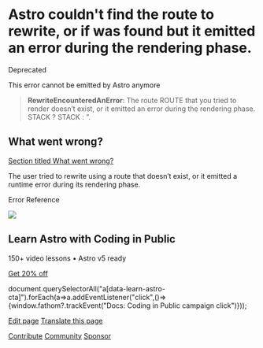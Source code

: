 Astro couldn't find the route to rewrite, or if was found but it emitted an error during the rendering phase.
=============================================================================================================

Deprecated

This error cannot be emitted by Astro anymore

> **RewriteEncounteredAnError**: The route ROUTE that you tried to render doesn’t exist, or it emitted an error during the rendering phase. STACK ? STACK : ”.

What went wrong?
----------------

[Section titled What went wrong?](#what-went-wrong)

The user tried to rewrite using a route that doesn’t exist, or it emitted a runtime error during its rendering phase.

Error Reference

![](/_astro/CodingInPublic.DpaYu7Qd_5sx41.webp)

Learn Astro with **Coding in Public**
-------------------------------------

150+ video lessons • Astro v5 ready

[Get 20% off](https://learnastro.dev?code=ASTRO_PROMO)

document.querySelectorAll("a\[data-learn-astro-cta\]").forEach(a=>a.addEventListener("click",()=>{window.fathom?.trackEvent("Docs: Coding in Public campaign click")}));

[Edit page](https://github.com/withastro/astro/blob/main/packages/astro/src/core/errors/errors-data.ts) [Translate this page](https://contribute.docs.astro.build/guides/i18n/)

[Contribute](/en/contribute/) [Community](https://astro.build/chat) [Sponsor](https://opencollective.com/astrodotbuild)